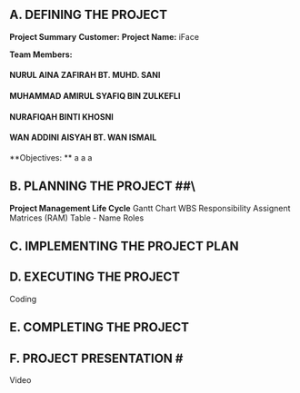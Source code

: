 ## A. DEFINING THE PROJECT ##
**Project Summary**
**Customer:**
**Project Name:** iFace

**Team Members:**

#### NURUL AINA ZAFIRAH BT. MUHD. SANI ####
#### MUHAMMAD AMIRUL SYAFIQ BIN ZULKEFLI ####
#### NURAFIQAH BINTI KHOSNI ####
#### WAN ADDINI AISYAH BT. WAN ISMAIL ####
**Objectives: **
a
a
a
## B. PLANNING THE PROJECT ##\
**Project Management Life Cycle** 
Gantt Chart
WBS
Responsibility Assignent Matrices (RAM)
Table - Name Roles
## C. IMPLEMENTING THE PROJECT PLAN ##

## D. EXECUTING THE PROJECT ##
Coding
## E. COMPLETING THE PROJECT ##
## F. PROJECT PRESENTATION # #
Video
